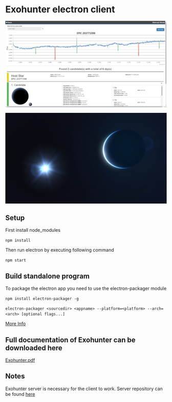 # Exohunter electron client

![image](https://github.com/breinsp/exohunter/blob/master/res/exohunter_analysis.png)

![image](https://github.com/breinsp/exohunter/blob/master/res/HGANrTi.jpg)

## Setup

First install node_modules

```npm install```

Then run electron by executing following command

```npm start```

## Build standalone program

To package the electron app you need to use the electron-packager module

```npm install electron-packager -g```  

```electron-packager <sourcedir> <appname> --platform=<platform> --arch=<arch> [optional flags...]```

[More Info](https://github.com/electron-userland/electron-packager)

## Full documentation of Exohunter can be downloaded here

[Exohunter.pdf](https://breinsp.github.io/res/exohunter.pdf)

## Notes

Exohunter server is necessary for the client to work. Server repository can be found [here](https://github.com/breinsp/exohunter-server)